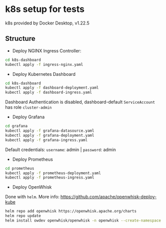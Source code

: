 # k8s setup for tests

k8s provided by Docker Desktop, v1.22.5

## Structure
- Deploy NGINX Ingress Controller:
```bash
cd k8s-dashboard
kubectl apply -f ingress-nginx.yaml
```

- Deploy Kubernetes Dashboard
```bash
cd k8s-dashboard
kubectl apply -f dashboard-deployment.yaml
kubectl apply -f dashboard-ingress.yaml
```
Dashboard Authentication is disabled, dashboard-default `ServiceAccount` has role `cluster-admin`

- Deploy Grafana
```bash
cd grafana
kubectl apply -f grafana-datasource.yaml
kubectl apply -f grafana-deployment.yaml
kubectl apply -f grafana-ingress.yaml
```
Default credentials: `username`: admin | `password`: admin

- Deploy Prometheus
```bash
cd prometheus
kubectl apply -f prometheus-deployment.yaml
kubectl apply -f prometheus-ingress.yaml
```

- Deploy OpenWhisk

Done with `helm`. More info: https://github.com/apache/openwhisk-deploy-kube
```bash
helm repo add openwhisk https://openwhisk.apache.org/charts
helm repo update
helm install owdev openwhisk/openwhisk -n openwhisk --create-namespace -f mycluster.yaml
```